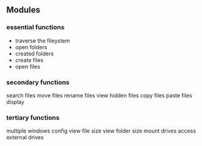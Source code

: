## Modules
### essential functions
* traverse the fileystem
* open folders
* created folders
* create files
* open files
### secondary functions
search files
move files
rename files
view hidden files
copy files
paste files
display
### tertiary functions
multiple windows
config
view file size
view folder size
mount drives
access external drives
